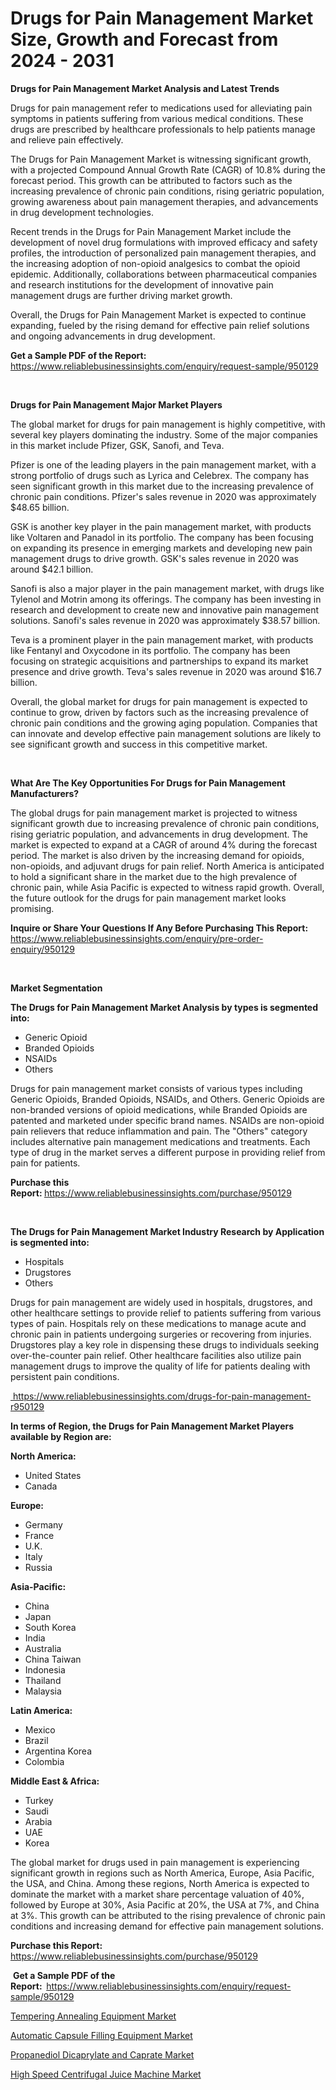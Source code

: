 <p><h1>Drugs for Pain Management Market Size, Growth and Forecast from 2024 - 2031</h1></p><p><strong>Drugs for Pain Management Market Analysis and Latest Trends</strong></p>
<p><p>Drugs for pain management refer to medications used for alleviating pain symptoms in patients suffering from various medical conditions. These drugs are prescribed by healthcare professionals to help patients manage and relieve pain effectively.</p><p>The Drugs for Pain Management Market is witnessing significant growth, with a projected Compound Annual Growth Rate (CAGR) of 10.8% during the forecast period. This growth can be attributed to factors such as the increasing prevalence of chronic pain conditions, rising geriatric population, growing awareness about pain management therapies, and advancements in drug development technologies.</p><p>Recent trends in the Drugs for Pain Management Market include the development of novel drug formulations with improved efficacy and safety profiles, the introduction of personalized pain management therapies, and the increasing adoption of non-opioid analgesics to combat the opioid epidemic. Additionally, collaborations between pharmaceutical companies and research institutions for the development of innovative pain management drugs are further driving market growth.</p><p>Overall, the Drugs for Pain Management Market is expected to continue expanding, fueled by the rising demand for effective pain relief solutions and ongoing advancements in drug development.</p></p>
<p><strong>Get a Sample PDF of the Report:&nbsp;</strong> <a href="https://www.reliablebusinessinsights.com/enquiry/request-sample/950129">https://www.reliablebusinessinsights.com/enquiry/request-sample/950129</a></p>
<p>&nbsp;</p>
<p><strong>Drugs for Pain Management Major Market Players</strong></p>
<p><p>The global market for drugs for pain management is highly competitive, with several key players dominating the industry. Some of the major companies in this market include Pfizer, GSK, Sanofi, and Teva.</p><p>Pfizer is one of the leading players in the pain management market, with a strong portfolio of drugs such as Lyrica and Celebrex. The company has seen significant growth in this market due to the increasing prevalence of chronic pain conditions. Pfizer's sales revenue in 2020 was approximately $48.65 billion.</p><p>GSK is another key player in the pain management market, with products like Voltaren and Panadol in its portfolio. The company has been focusing on expanding its presence in emerging markets and developing new pain management drugs to drive growth. GSK's sales revenue in 2020 was around $42.1 billion.</p><p>Sanofi is also a major player in the pain management market, with drugs like Tylenol and Motrin among its offerings. The company has been investing in research and development to create new and innovative pain management solutions. Sanofi's sales revenue in 2020 was approximately $38.57 billion.</p><p>Teva is a prominent player in the pain management market, with products like Fentanyl and Oxycodone in its portfolio. The company has been focusing on strategic acquisitions and partnerships to expand its market presence and drive growth. Teva's sales revenue in 2020 was around $16.7 billion.</p><p>Overall, the global market for drugs for pain management is expected to continue to grow, driven by factors such as the increasing prevalence of chronic pain conditions and the growing aging population. Companies that can innovate and develop effective pain management solutions are likely to see significant growth and success in this competitive market.</p></p>
<p>&nbsp;</p>
<p><strong>What Are The Key Opportunities For Drugs for Pain Management Manufacturers?</strong></p>
<p><p>The global drugs for pain management market is projected to witness significant growth due to increasing prevalence of chronic pain conditions, rising geriatric population, and advancements in drug development. The market is expected to expand at a CAGR of around 4% during the forecast period. The market is also driven by the increasing demand for opioids, non-opioids, and adjuvant drugs for pain relief. North America is anticipated to hold a significant share in the market due to the high prevalence of chronic pain, while Asia Pacific is expected to witness rapid growth. Overall, the future outlook for the drugs for pain management market looks promising.</p></p>
<p><strong>Inquire or Share Your Questions If Any Before Purchasing This Report:</strong> <a href="https://www.reliablebusinessinsights.com/enquiry/pre-order-enquiry/950129">https://www.reliablebusinessinsights.com/enquiry/pre-order-enquiry/950129</a></p>
<p>&nbsp;</p>
<p><strong>Market Segmentation</strong></p>
<p><strong>The Drugs for Pain Management Market Analysis by types is segmented into:</strong></p>
<p><ul><li>Generic Opioid</li><li>Branded Opioids</li><li>NSAIDs</li><li>Others</li></ul></p>
<p><p>Drugs for pain management market consists of various types including Generic Opioids, Branded Opioids, NSAIDs, and Others. Generic Opioids are non-branded versions of opioid medications, while Branded Opioids are patented and marketed under specific brand names. NSAIDs are non-opioid pain relievers that reduce inflammation and pain. The "Others" category includes alternative pain management medications and treatments. Each type of drug in the market serves a different purpose in providing relief from pain for patients.</p></p>
<p><strong>Purchase this Report:&nbsp;</strong><a href="https://www.reliablebusinessinsights.com/purchase/950129">https://www.reliablebusinessinsights.com/purchase/950129</a></p>
<p>&nbsp;</p>
<p><strong>The Drugs for Pain Management Market Industry Research by Application is segmented into:</strong></p>
<p><ul><li>Hospitals</li><li>Drugstores</li><li>Others</li></ul></p>
<p><p>Drugs for pain management are widely used in hospitals, drugstores, and other healthcare settings to provide relief to patients suffering from various types of pain. Hospitals rely on these medications to manage acute and chronic pain in patients undergoing surgeries or recovering from injuries. Drugstores play a key role in dispensing these drugs to individuals seeking over-the-counter pain relief. Other healthcare facilities also utilize pain management drugs to improve the quality of life for patients dealing with persistent pain conditions.</p></p>
<p><a href="https://www.reliablebusinessinsights.com/drugs-for-pain-management-r950129">&nbsp;https://www.reliablebusinessinsights.com/drugs-for-pain-management-r950129</a></p>
<p><strong>In terms of Region, the Drugs for Pain Management Market Players available by Region are:</strong></p>
<p>
    <p> <strong> North America: </strong>
        <ul>
            <li>United States</li>
            <li>Canada</li>
        </ul>
        </p> 
    <p> <strong> Europe: </strong>
        <ul>
            <li>Germany</li>
            <li>France</li>
            <li>U.K.</li>
            <li>Italy</li>
            <li>Russia</li>
        </ul>
        </p> 
    <p> <strong> Asia-Pacific: </strong>
        <ul>
            <li>China</li>
            <li>Japan</li>
            <li>South Korea</li>
            <li>India</li>
            <li>Australia</li>
            <li>China Taiwan</li>
            <li>Indonesia</li>
            <li>Thailand</li>
            <li>Malaysia</li>
        </ul>
        </p> 
    <p> <strong> Latin America: </strong>
        <ul>
            <li>Mexico</li>
            <li>Brazil</li>
            <li>Argentina Korea</li>
            <li>Colombia</li>
        </ul>
        </p> 
    <p> <strong> Middle East & Africa: </strong>
        <ul>
            <li>Turkey</li>
            <li>Saudi</li>
            <li>Arabia</li>
            <li>UAE</li>
            <li>Korea</li>
        </ul>
    </p>
    </p>
<p><p>The global market for drugs used in pain management is experiencing significant growth in regions such as North America, Europe, Asia Pacific, the USA, and China. Among these regions, North America is expected to dominate the market with a market share percentage valuation of 40%, followed by Europe at 30%, Asia Pacific at 20%, the USA at 7%, and China at 3%. This growth can be attributed to the rising prevalence of chronic pain conditions and increasing demand for effective pain management solutions.</p></p>
<p><strong>Purchase this Report: </strong><a href="https://www.reliablebusinessinsights.com/purchase/950129">https://www.reliablebusinessinsights.com/purchase/950129</a></p>
<p>&nbsp;<strong>Get a Sample PDF of the Report:&nbsp;&nbsp;</strong><a href="https://www.reliablebusinessinsights.com/enquiry/request-sample/950129">https://www.reliablebusinessinsights.com/enquiry/request-sample/950129</a></p>
<p><strong></strong></p>
<p><p><a href="https://www.linkedin.com/pulse/global-tempering-annealing-equipment-market-product-type-application-ylrgc?trackingId=bkLPbHLWywule9EKnBZxHA%3D%3D">Tempering Annealing Equipment Market</a></p><p><a href="https://github.com/PeterParrish5/Market-Research-Report-List-5/blob/main/automatic-capsule-filling-equipment-market.md">Automatic Capsule Filling Equipment Market</a></p><p><a href="https://www.linkedin.com/pulse/propanediol-dicaprylate-caprate-market-global-regional-analysis-zovpc?trackingId=xIMjt3GzrWWDg2tkdSpTOw%3D%3D">Propanediol Dicaprylate and Caprate Market</a></p><p><a href="https://github.com/jhcraigie/Market-Research-Report-List-4/blob/main/high-speed-centrifugal-juice-machine-market.md">High Speed Centrifugal Juice Machine Market</a></p></p>